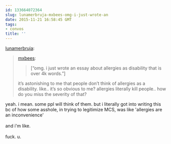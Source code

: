 ```yaml
---
id: 133664072364
slug: lunamerbruja-mxbees-omg-i-just-wrote-an
date: 2015-11-21 16:58:45 GMT
tags:
- convos
title: ''
---
```

<p><a class="tumblr_blog" href="http://lunamerbruja.tumblr.com/post/133663930381">lunamerbruja</a>:</p>
<blockquote>
<p><a class="tumblr_blog" href="http://mxbees.tumblr.com/post/133663550814">mxbees</a>:</p>
<blockquote>
<p>[“omg. i just wrote an essay about allergies as disability that is over 4k words.”]</p>
</blockquote>
<p>it’s astonishing to me that people don’t think of allergies as a disability. like.. it’s so obvious to me? allergies literally kill people.. how do you miss the severity of that?</p>
</blockquote>

<p>yeah. i mean. some ppl will think of them. but i literally got into writing this bc of how some asshole, in trying to legitimize MCS, was like 'allergies are an inconvenience'<br/><br/>and i'm like.<br/><br/>fuck. u.</p>